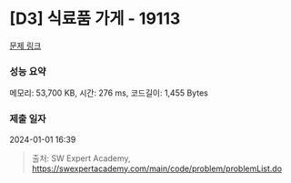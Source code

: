 # [D3] 식료품 가게 - 19113 

[문제 링크](https://swexpertacademy.com/main/code/problem/problemDetail.do?contestProbId=AYxCRFA6iiEDFASu) 

### 성능 요약

메모리: 53,700 KB, 시간: 276 ms, 코드길이: 1,455 Bytes

### 제출 일자

2024-01-01 16:39



> 출처: SW Expert Academy, https://swexpertacademy.com/main/code/problem/problemList.do